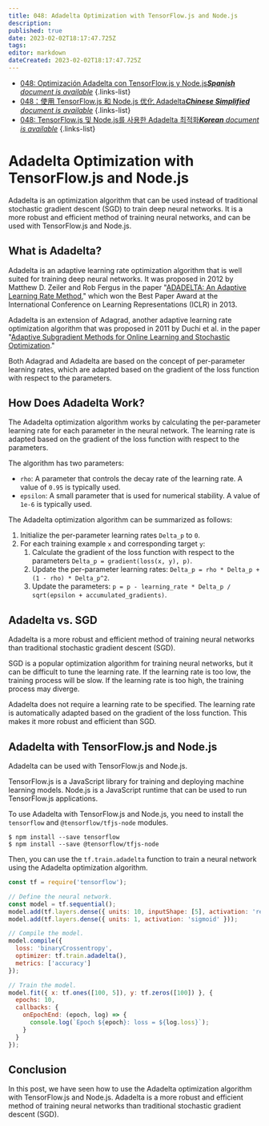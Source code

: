 ```yaml
---
title: 048: Adadelta Optimization with TensorFlow.js and Node.js
description: 
published: true
date: 2023-02-02T18:17:47.725Z
tags: 
editor: markdown
dateCreated: 2023-02-02T18:17:47.725Z
---
```


- [048: Optimización Adadelta con TensorFlow.js y Node.js***Spanish** document is available*](/es/Knowledge-base/TensorFlow-js/Learning/048-adadelta-optimization-with-tensorflow-js-and-node-js)
{.links-list}
- [048：使用 TensorFlow.js 和 Node.js 优化 Adadelta***Chinese Simplified** document is available*](/zh/Knowledge-base/TensorFlow-js/Learning/048-adadelta-optimization-with-tensorflow-js-and-node-js)
{.links-list}
- [048: TensorFlow.js 및 Node.js를 사용한 Adadelta 최적화***Korean** document is available*](/ko/Knowledge-base/TensorFlow-js/Learning/048-adadelta-optimization-with-tensorflow-js-and-node-js)
{.links-list}


# Adadelta Optimization with TensorFlow.js and Node.js

Adadelta is an optimization algorithm that can be used instead of traditional stochastic gradient descent (SGD) to train deep neural networks. It is a more robust and efficient method of training neural networks, and can be used with TensorFlow.js and Node.js.

## What is Adadelta?

Adadelta is an adaptive learning rate optimization algorithm that is well suited for training deep neural networks. It was proposed in 2012 by Matthew D. Zeiler and Rob Fergus in the paper "[ADADELTA: An Adaptive Learning Rate Method](https://arxiv.org/abs/1212.5701)," which won the Best Paper Award at the International Conference on Learning Representations (ICLR) in 2013.

Adadelta is an extension of Adagrad, another adaptive learning rate optimization algorithm that was proposed in 2011 by Duchi et al. in the paper "[Adaptive Subgradient Methods for Online Learning and Stochastic Optimization](https://www.jmlr.org/papers/volume12/duchi11a/duchi11a.pdf)."

Both Adagrad and Adadelta are based on the concept of per-parameter learning rates, which are adapted based on the gradient of the loss function with respect to the parameters.

## How Does Adadelta Work?

The Adadelta optimization algorithm works by calculating the per-parameter learning rate for each parameter in the neural network. The learning rate is adapted based on the gradient of the loss function with respect to the parameters.

The algorithm has two parameters:

-   `rho`: A parameter that controls the decay rate of the learning rate. A value of `0.95` is typically used.
-   `epsilon`: A small parameter that is used for numerical stability. A value of `1e-6` is typically used.

The Adadelta optimization algorithm can be summarized as follows:

1.  Initialize the per-parameter learning rates `Delta_p` to `0`.
2.  For each training example `x` and corresponding target `y`:
    1.  Calculate the gradient of the loss function with respect to the parameters `Delta_p = gradient(loss(x, y), p)`.
    2.  Update the per-parameter learning rates: `Delta_p = rho * Delta_p + (1 - rho) * Delta_p^2`.
    3.  Update the parameters: `p = p - learning_rate * Delta_p / sqrt(epsilon + accumulated_gradients)`.

## Adadelta vs. SGD

Adadelta is a more robust and efficient method of training neural networks than traditional stochastic gradient descent (SGD).

SGD is a popular optimization algorithm for training neural networks, but it can be difficult to tune the learning rate. If the learning rate is too low, the training process will be slow. If the learning rate is too high, the training process may diverge.

Adadelta does not require a learning rate to be specified. The learning rate is automatically adapted based on the gradient of the loss function. This makes it more robust and efficient than SGD.

## Adadelta with TensorFlow.js and Node.js

Adadelta can be used with TensorFlow.js and Node.js.

TensorFlow.js is a JavaScript library for training and deploying machine learning models. Node.js is a JavaScript runtime that can be used to run TensorFlow.js applications.

To use Adadelta with TensorFlow.js and Node.js, you need to install the `tensorflow` and `@tensorflow/tfjs-node` modules.

```
$ npm install --save tensorflow
$ npm install --save @tensorflow/tfjs-node
```

Then, you can use the `tf.train.adadelta` function to train a neural network using the Adadelta optimization algorithm.

```javascript
const tf = require('tensorflow');

// Define the neural network.
const model = tf.sequential();
model.add(tf.layers.dense({ units: 10, inputShape: [5], activation: 'relu' }));
model.add(tf.layers.dense({ units: 1, activation: 'sigmoid' }));

// Compile the model.
model.compile({
  loss: 'binaryCrossentropy',
  optimizer: tf.train.adadelta(),
  metrics: ['accuracy']
});

// Train the model.
model.fit({ x: tf.ones([100, 5]), y: tf.zeros([100]) }, {
  epochs: 10,
  callbacks: {
    onEpochEnd: (epoch, log) => {
      console.log(`Epoch ${epoch}: loss = ${log.loss}`);
    }
  }
});
```

## Conclusion

In this post, we have seen how to use the Adadelta optimization algorithm with TensorFlow.js and Node.js. Adadelta is a more robust and efficient method of training neural networks than traditional stochastic gradient descent (SGD).